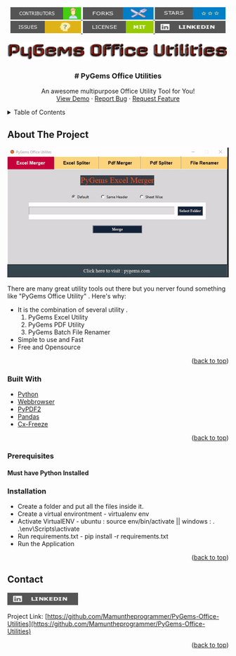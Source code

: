 
<div  align="center" >
  <a href="https://github.com/Mamuntheprogrammer/PyGems-Office-Utilities/graphs/contributors">
    <img src="images/contributors.png" alt="contributors"  >
  </a>
  <a href="https://github.com/Mamuntheprogrammer/PyGems-Office-Utilities/network/members">
    <img src="images/forks.png" alt="forks"  >
  </a>
  <a href="https://github.com/Mamuntheprogrammer/PyGems-Office-Utilities/stargazers">
    <img src="images/stars.png" alt="Logo"  >
  </a>
  <a href="https://github.com/Mamuntheprogrammer/PyGems-Office-Utilities/issues">
    <img src="images/issues.png" alt="Logo"   >
  </a>
  <a href="https://github.com/Mamuntheprogrammer/PyGems-Office-Utilities/blob/main/LICENSE">
    <img src="images/license.png" alt="license"   >
  </a>
  <a href="https://www.linkedin.com/in/mamuntheprogrammer/">
    <img src="images/linkedin.png" alt="Logo"  >
  </a>
</div>






<div id="top"></div>
<!-- 
[![Contributors][contributors-shield]][contributors-url]
[![Forks][forks-shield]][forks-url]
[![Stargazers][stars-shield]][stars-url]
[![Issues][issues-shield]][issues-url]
[![MIT License][license-shield]][license-url]
[![LinkedIn][linkedin-shield]][linkedin-url] -->








<!-- PROJECT LOGO -->
<br />
<div align="center">
  <a href="https://github.com/othneildrew/Best-README-Template">
    <img src="images/pygems.png" alt="Logo" >
  </a>

  <h3 align="center"># PyGems Office Utilities</h3>

  <p align="center">
    An awesome multipurpose Office Utility Tool for You!
    <br />
    <!-- <a href=""><strong>Explore the docs »</strong></a> -->
    <a href="https://github.com/Mamuntheprogrammer/PyGems-Office-Utilities">View Demo</a>
    ·
    <a href="https://github.com/Mamuntheprogrammer/PyGems-Office-Utilities/issues">Report Bug</a>
    ·
    <a href="https://github.com/Mamuntheprogrammer/PyGems-Office-Utilities/issues">Request Feature</a>
  </p>
</div>



<!-- TABLE OF CONTENTS -->
<details>
  <summary>Table of Contents</summary>
  <ol>
     <li><a href="#built-with">Built With</a></li>
    <li><a href="#prerequisites">Prerequisites</a></li>
    <li><a href="#contact">Contact</a></li>

  </ol>
</details>



<!-- ABOUT THE PROJECT -->
## About The Project

<p align="center">
  <img src="https://github.com/Mamuntheprogrammer/PyGems-Office-Utilities/blob/main/images/combo.gif?raw=true" alt="Pygems Office Utility"/>
</p>

There are many great utility tools out there but you nerver found something like "PyGems Office Utility" .
Here's why:
* It is the combination of several utility .
  1. PyGems Excel Utility
  2. PyGems PDF Utility
  3. PyGems Batch File Renamer
* Simple to use and Fast
* Free and Opensource



<p align="right">(<a href="#top">back to top</a>)</p>



### Built With


* [Python](https://www.python.org/downloads/)
* [Webbrowser](https://pypi.org/project/pycopy-webbrowser/)
* [PyPDF2](https://pypi.org/project/PyPDF2/)
* [Pandas](https://pypi.org/project/pandas/)
* [Cx-Freeze](https://pypi.org/project/cx-Freeze/)


<p align="right">(<a href="#top">back to top</a>)</p>



<!-- GETTING STARTED -->


### Prerequisites

#### Must have Python Installed


### Installation

* Create a folder and put all the files inside it.
* Create a virtual environtment - virtualenv env
* Activate VirtualENV - ubuntu : source env/bin/activate || windows : . .\env\Scripts\activate
* Run requirements.txt - pip install -r requirements.txt
* Run the Application 

<p align="right">(<a href="#top">back to top</a>)</p>



<!-- CONTACT -->
## Contact

<a href="https://www.linkedin.com/in/mamuntheprogrammer/">
    <img src="images/linkedin.png" alt="Logo"  >
  </a>

Project Link: [https://github.com/Mamuntheprogrammer/PyGems-Office-Utilities](https://github.com/Mamuntheprogrammer/PyGems-Office-Utilities)

<p align="right">(<a href="#top">back to top</a>)</p>





